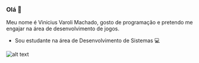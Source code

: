 ### Olá 👋

Meu nome é Vinicius Varoli Machado, gosto de programação e pretendo me engajar na área de desenvolvimento de jogos. 

- Sou estudante na área de Desenvolvimento de Sistemas 💻

![alt text](https://growiz.com.br/wp-content/uploads/2020/08/kisspng-c-programming-language-logo-microsoft-visual-stud-atlas-portfolio-5b899192d7c600.1628571115357423548838.png)
